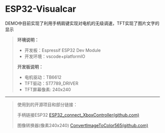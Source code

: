 # ESP32-Visualcar
DEMO中目前实现了利用手柄肩键实现对电机的无级调速，TFT实现了图片文字的显示

> **环境说明：**
>
> * 开发板：Espressif ESP32 Dev Module
> * 开发环境：vscode+platformIO
>   
> **开发板说明：**
>
> * 电机驱动：TB6612
> * TFT驱动：ST7789_DRIVER
> * TFT屏幕像素: 240x240
>   
---

> 使用到的开源项目和部分链接：
>
> 手柄链接ESP32
> [ESP32_connect_XboxController(github.com)](https://github.com/xiaocainiao11111/ESP32_connect_XboxController)
>
> 图像转换器(像素240x240)
> [ConvertImageToColor565(github.com)](https://github.com/bi3qwq/ConvertImageToColor565)
